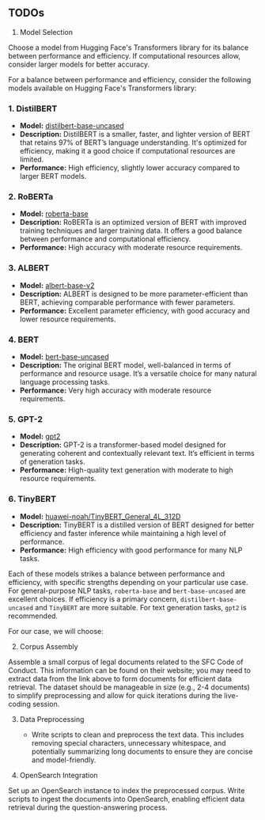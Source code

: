 ## TODOs

1. Model Selection

Choose a model from Hugging Face's Transformers library for its balance between performance and efficiency. If computational resources allow, consider larger models for better accuracy.

For a balance between performance and efficiency, consider the following models available on Hugging Face's Transformers library:

### 1. **DistilBERT**
- **Model:** [distilbert-base-uncased](https://huggingface.co/distilbert-base-uncased)
- **Description:** DistilBERT is a smaller, faster, and lighter version of BERT that retains 97% of BERT’s language understanding. It's optimized for efficiency, making it a good choice if computational resources are limited.
- **Performance:** High efficiency, slightly lower accuracy compared to larger BERT models.

### 2. **RoBERTa**
- **Model:** [roberta-base](https://huggingface.co/roberta-base)
- **Description:** RoBERTa is an optimized version of BERT with improved training techniques and larger training data. It offers a good balance between performance and computational efficiency.
- **Performance:** High accuracy with moderate resource requirements.

### 3. **ALBERT**
- **Model:** [albert-base-v2](https://huggingface.co/albert-base-v2)
- **Description:** ALBERT is designed to be more parameter-efficient than BERT, achieving comparable performance with fewer parameters.
- **Performance:** Excellent parameter efficiency, with good accuracy and lower resource requirements.

### 4. **BERT**
- **Model:** [bert-base-uncased](https://huggingface.co/bert-base-uncased)
- **Description:** The original BERT model, well-balanced in terms of performance and resource usage. It’s a versatile choice for many natural language processing tasks.
- **Performance:** Very high accuracy with moderate resource requirements.

### 5. **GPT-2**
- **Model:** [gpt2](https://huggingface.co/gpt2)
- **Description:** GPT-2 is a transformer-based model designed for generating coherent and contextually relevant text. It’s efficient in terms of generation tasks.
- **Performance:** High-quality text generation with moderate to high resource requirements.

### 6. **TinyBERT**
- **Model:** [huawei-noah/TinyBERT_General_4L_312D](https://huggingface.co/huawei-noah/TinyBERT_General_4L_312D)
- **Description:** TinyBERT is a distilled version of BERT designed for better efficiency and faster inference while maintaining a high level of performance.
- **Performance:** High efficiency with good performance for many NLP tasks.

Each of these models strikes a balance between performance and efficiency, with specific strengths depending on your particular use case. For general-purpose NLP tasks, `roberta-base` and `bert-base-uncased` are excellent choices. If efficiency is a primary concern, `distilbert-base-uncased` and `TinyBERT` are more suitable. For text generation tasks, `gpt2` is recommended. 

For our case, we will choose: 



2. Corpus Assembly

Assemble a small corpus of legal documents related to the SFC Code of Conduct. This information can be found on their website; you may need to extract data from the link above to form documents for efficient data retrieval. The dataset should be manageable in size (e.g., 2-4 documents) to simplify preprocessing and allow for quick iterations during the live-coding session.



3. Data Preprocessing

   - Write scripts to clean and preprocess the text data. This includes removing special characters, unnecessary whitespace, and potentially summarizing long documents to ensure they are concise and model-friendly.



4. OpenSearch Integration

Set up an OpenSearch instance to index the preprocessed corpus. Write scripts to ingest the documents into OpenSearch, enabling efficient data retrieval during the question-answering process.